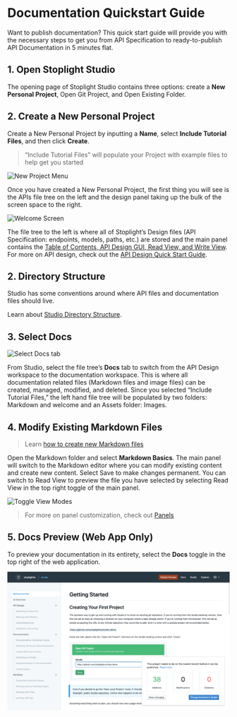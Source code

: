# Documentation Quickstart Guide

Want to publish documentation? This quick start guide will provide you with the necessary steps to get you from API Specification to ready-to-publish API Documentation in 5 minutes flat.

## 1. Open Stoplight Studio

The opening page of Stoplight Studio contains three options: create a **New Personal Project**, Open Git Project, and Open Existing Folder.

## 2. Create a New Personal Project

Create a New Personal Project by inputting a **Name**, select **Include Tutorial Files**, and then click **Create**.

> “Include Tutorial Files” will populate your Project with example files to help get you started

![New Project Menu](../../assets/images/initial-onboarding-screen.png)

Once you have created a New Personal Project, the first thing you will see is the APIs file tree on the left and the design panel taking up the bulk of the screen space to the right.

![Welcome Screen](../../assets/images/panel-general.png)

The file tree to the left is where all of Stoplight’s Design files (API Specification: endpoints, models, paths, etc.) are stored and the main panel contains the [Table of Contents, API Design GUI, Read View, and Write View](../Basics/ui-overview.md). For more on API design, check out the [API Design Quick Start Guide](../Design-and-Modeling/01-getting-started.md).

## 2. Directory Structure

Studio has some conventions around where API files and documentation files should live.

Learn about [Studio Directory Structure](./02-directory-structure.md).

## 3. Select Docs

![Select Docs tab](../../assets/images/docs-tab-markdown-folder.png)

From Studio, select the file tree’s **Docs** tab to switch from the API Design workspace to the documentation workspace. This is where all documentation related files (Markdown files and image files) can be created, managed, modified, and deleted. Since you selected “Include Tutorial Files,” the left hand file tree will be populated by two folders: Markdown and welcome and an Assets folder: Images.

## 4. Modify Existing Markdown Files

> Learn [how to create new Markdown files](../Basics/02-working-with-files.md)

Open the Markdown folder and select **Markdown Basics**. The main panel will switch to the Markdown editor where you can modify existing content and create new content. Select Save to make changes permanent. You can switch to Read View to preview the file you have selected by selecting Read View in the top right toggle of the main panel.

![Toggle View Modes](../../assets/images/main-panel-view-toggle.png)

> For more on panel customization, check out [Panels](../Basics/ui-overview.md)

## 5. Docs Preview (Web App Only)

To preview your documentation in its entirety, select the **Docs** toggle in the top right of the web application.

![Docs Preview](../../assets/images/publishing.png)
